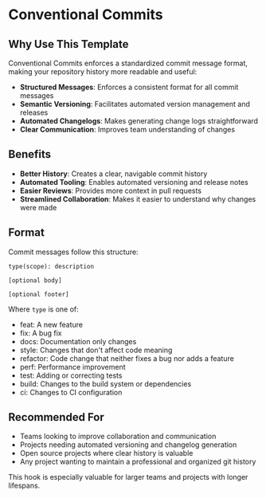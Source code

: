 # Conventional Commits

## Why Use This Template

Conventional Commits enforces a standardized commit message format, making your repository history more readable and useful:

- **Structured Messages**: Enforces a consistent format for all commit messages
- **Semantic Versioning**: Facilitates automated version management and releases
- **Automated Changelogs**: Makes generating change logs straightforward
- **Clear Communication**: Improves team understanding of changes

## Benefits

- **Better History**: Creates a clear, navigable commit history
- **Automated Tooling**: Enables automated versioning and release notes
- **Easier Reviews**: Provides more context in pull requests
- **Streamlined Collaboration**: Makes it easier to understand why changes were made

## Format

Commit messages follow this structure:
```
type(scope): description

[optional body]

[optional footer]
```

Where `type` is one of:
- feat: A new feature
- fix: A bug fix
- docs: Documentation only changes
- style: Changes that don't affect code meaning
- refactor: Code change that neither fixes a bug nor adds a feature
- perf: Performance improvement
- test: Adding or correcting tests
- build: Changes to the build system or dependencies
- ci: Changes to CI configuration

## Recommended For

- Teams looking to improve collaboration and communication
- Projects needing automated versioning and changelog generation
- Open source projects where clear history is valuable
- Any project wanting to maintain a professional and organized git history

This hook is especially valuable for larger teams and projects with longer lifespans.
